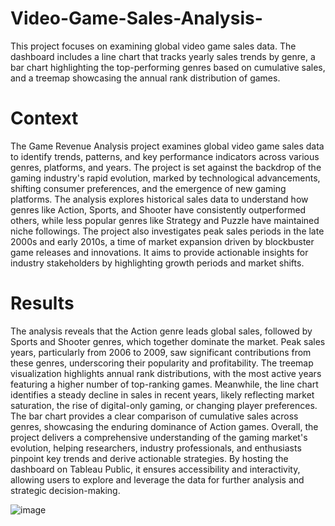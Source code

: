 # Video-Game-Sales-Analysis-
This project focuses on examining global video game sales data. The dashboard includes a line chart that tracks yearly sales trends by genre, a bar chart highlighting the top-performing genres based on cumulative sales, and a treemap showcasing the annual rank distribution of games.

# Context
The Game Revenue Analysis project examines global video game sales data to identify trends, patterns, and key performance indicators across various genres, platforms, and years. The project is set against the backdrop of the gaming industry's rapid evolution, marked by technological advancements, shifting consumer preferences, and the emergence of new gaming platforms. The analysis explores historical sales data to understand how genres like Action, Sports, and Shooter have consistently outperformed others, while less popular genres like Strategy and Puzzle have maintained niche followings. The project also investigates peak sales periods in the late 2000s and early 2010s, a time of market expansion driven by blockbuster game releases and innovations. It aims to provide actionable insights for industry stakeholders by highlighting growth periods and market shifts.

# Results
The analysis reveals that the Action genre leads global sales, followed by Sports and Shooter genres, which together dominate the market. Peak sales years, particularly from 2006 to 2009, saw significant contributions from these genres, underscoring their popularity and profitability. The treemap visualization highlights annual rank distributions, with the most active years featuring a higher number of top-ranking games. Meanwhile, the line chart identifies a steady decline in sales in recent years, likely reflecting market saturation, the rise of digital-only gaming, or changing player preferences. The bar chart provides a clear comparison of cumulative sales across genres, showcasing the enduring dominance of Action games.
Overall, the project delivers a comprehensive understanding of the gaming market's evolution, helping researchers, industry professionals, and enthusiasts pinpoint key trends and derive actionable strategies. By hosting the dashboard on Tableau Public, it ensures accessibility and interactivity, allowing users to explore and leverage the data for further analysis and strategic decision-making.

![image](https://github.com/user-attachments/assets/ae1595f2-03db-48d2-9173-e5bbf14b0cee)





